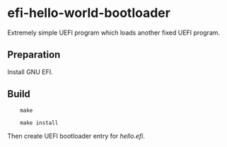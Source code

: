 # efi-hello-world-bootloader

Extremely simple UEFI program which loads another fixed UEFI program.

## Preparation

Install GNU EFI.

## Build

```
    make

    make install
```

Then create UEFI bootloader entry for *hello.efi*.

